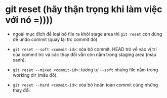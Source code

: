 # git reset (hãy thận trọng khi làm việc với nó =))))

- ngoài mục đích để loại bỏ file ra khỏi stage area thì `git reset` còn dùng để undo commit (quay lại trc commit đó)

- `git reset --soft <commit-id>`: xóa bỏ commit, HEAD trỏ về vào vị trí của commit trc và các thay đổi vẫn còn nằm trong staging area (màu xanh).
- `git reset --mixed <commit-id>`:  tương tự `--soft` nhưng file nằm trong working dir (màu đỏ).
- `git reset --hard <commit-id>`: xóa bỏ hoàn toàn commit cùng những thay đổi.